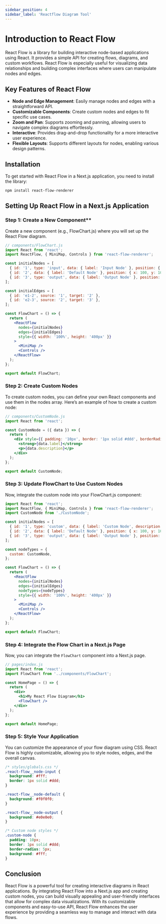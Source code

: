 ```yaml
---
sidebar_position: 4
sidebar_label: 'Reactflow Diagram Tool'
---
```


# Introduction to React Flow

React Flow is a library for building interactive node-based applications using React. It provides a simple API for creating flows, diagrams, and custom workflows. React Flow is especially useful for visualizing data relationships and building complex interfaces where users can manipulate nodes and edges.

## Key Features of React Flow

- **Node and Edge Management**: Easily manage nodes and edges with a straightforward API.
- **Customizable Components**: Create custom nodes and edges to fit specific use cases.
- **Zoom and Pan**: Supports zooming and panning, allowing users to navigate complex diagrams effortlessly.
- **Interactive**: Provides drag-and-drop functionality for a more interactive user experience.
- **Flexible Layouts**: Supports different layouts for nodes, enabling various design patterns.

## Installation

To get started with React Flow in a Next.js application, you need to install the library:

```bash
npm install react-flow-renderer
```

## Setting Up React Flow in a Next.js Application

### Step 1: Create a New Component**
Create a new component (e.g., FlowChart.js) where you will set up the React Flow diagram.

```jsx
// components/FlowChart.js
import React from 'react';
import ReactFlow, { MiniMap, Controls } from 'react-flow-renderer';

const initialNodes = [
  { id: '1', type: 'input', data: { label: 'Input Node' }, position: { x: 250, y: 5 } },
  { id: '2', data: { label: 'Default Node' }, position: { x: 100, y: 100 } },
  { id: '3', type: 'output', data: { label: 'Output Node' }, position: { x: 250, y: 200 } },
];

const initialEdges = [
  { id: 'e1-2', source: '1', target: '2' },
  { id: 'e2-3', source: '2', target: '3' },
];

const FlowChart = () => {
  return (
    <ReactFlow
      nodes={initialNodes}
      edges={initialEdges}
      style={{ width: '100%', height: '400px' }}
    >
      <MiniMap />
      <Controls />
    </ReactFlow>
  );
};

export default FlowChart;
```

### Step 2: Create Custom Nodes
To create custom nodes, you can define your own React components and use them in the nodes array. Here’s an example of how to create a custom node:

```jsx
// components/CustomNode.js
import React from 'react';

const CustomNode = ({ data }) => {
  return (
    <div style={{ padding: '10px', border: '1px solid #ddd', borderRadius: '5px', background: '#fff' }}>
      <strong>{data.label}</strong>
      <p>{data.description}</p>
    </div>
  );
};

export default CustomNode;
```


### Step 3: Update FlowChart to Use Custom Nodes
Now, integrate the custom node into your FlowChart.js component:

```jsx
import React from 'react';
import ReactFlow, { MiniMap, Controls } from 'react-flow-renderer';
import CustomNode from './CustomNode';

const initialNodes = [
  { id: '1', type: 'custom', data: { label: 'Custom Node', description: 'This is a custom node' }, position: { x: 250, y: 5 } },
  { id: '2', data: { label: 'Default Node' }, position: { x: 100, y: 100 } },
  { id: '3', type: 'output', data: { label: 'Output Node' }, position: { x: 250, y: 200 } },
];

const nodeTypes = {
  custom: CustomNode,
};

const FlowChart = () => {
  return (
    <ReactFlow
      nodes={initialNodes}
      edges={initialEdges}
      nodeTypes={nodeTypes}
      style={{ width: '100%', height: '400px' }}
    >
      <MiniMap />
      <Controls />
    </ReactFlow>
  );
};

export default FlowChart;
```

### Step 4: Integrate the Flow Chart in a Next.js Page
Now, you can integrate the `FlowChart` component into a Next.js page.

```jsx
// pages/index.js
import React from 'react';
import FlowChart from '../components/FlowChart';

const HomePage = () => {
  return (
    <div>
      <h1>My React Flow Diagram</h1>
      <FlowChart />
    </div>
  );
};

export default HomePage;
```

### Step 5: Style Your Application
You can customize the appearance of your flow diagram using CSS. React Flow is highly customizable, allowing you to style nodes, edges, and the overall canvas.

```css
/* styles/globals.css */
.react-flow__node-input {
  background: #fff;
  border: 1px solid #ddd;
}

.react-flow__node-default {
  background: #f0f0f0;
}

.react-flow__node-output {
  background: #e0e0e0;
}

/* Custom node styles */
.custom-node {
  padding: 10px;
  border: 1px solid #ddd;
  border-radius: 5px;
  background: #fff;
}
```

## Conclusion
React Flow is a powerful tool for creating interactive diagrams in React applications. By integrating React Flow into a Next.js app and creating custom nodes, you can build visually appealing and user-friendly interfaces that allow for complex data visualizations. With its customizable components and easy-to-use API, React Flow enhances the user experience by providing a seamless way to manage and interact with data flows.
